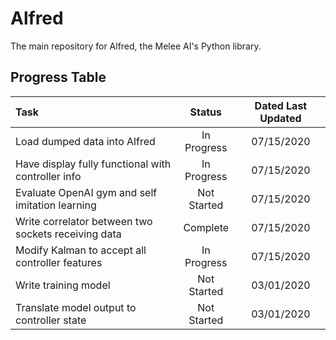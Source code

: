 # Alfred
The main repository for Alfred, the Melee AI's Python library. 

## Progress Table
| Task        | Status           | Dated Last Updated |
|:-------------|:-------------:| :-------------: |
| Load dumped data into Alfred | In Progress | 07/15/2020 |
| Have display fully functional with controller info | In Progress | 07/15/2020 |
| Evaluate OpenAI gym and self imitation learning | Not Started | 07/15/2020 |
| Write correlator between two sockets receiving data | Complete | 07/15/2020 |
| Modify Kalman to accept all controller features | In Progress | 07/15/2020 |
| Write training model | Not Started | 03/01/2020 |
| Translate model output to controller state | Not Started | 03/01/2020 |
